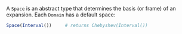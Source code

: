 A `Space` is an abstract type that determines the basis (or frame) of an expansion.  Each `Domain` has a default space:

```julia
Space(Interval())     # returns Chebyshev(Interval())
```
